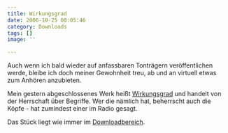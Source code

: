 ```yaml
---
title: Wirkungsgrad
date: 2006-10-25 08:05:46
category: Downloads
tags: []
image: ''

---
```


Auch wenn ich bald wieder auf anfassbaren Tonträgern veröffentlichen werde, bleibe ich doch meiner Gewohnheit treu, ab und an virtuell etwas zum Anhören anzubieten.  

  

Mein gestern abgeschlossenes Werk heißt [Wirkungsgrad](http://www.misantropolis.de/mp3/Wirkungsgrad.mp3) und handelt von der Herrschaft über Begriffe. Wer die nämlich hat, beherrscht auch die Köpfe - hat zumindest einer im Radio gesagt.  

  

Das Stück liegt wie immer im [Downloadbereich](http://www.misantropolis.de/downloads).
